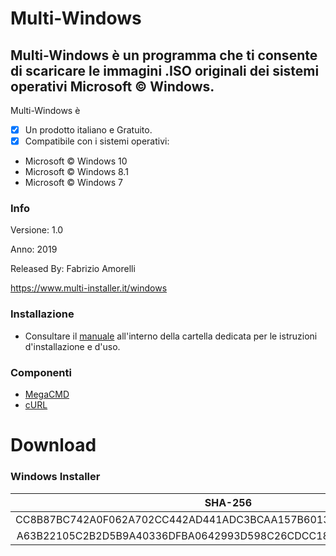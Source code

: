 ﻿# Multi-Windows
## Multi-Windows è un programma che ti consente di scaricare le immagini .ISO originali dei sistemi operativi Microsoft © Windows.

Multi-Windows è 

- [x] Un prodotto italiano e Gratuito.
- [x] Compatibile con i sistemi operativi:
- Microsoft © Windows 10
- Microsoft © Windows 8.1
- Microsoft © Windows 7

### Info

Versione: 1.0

Anno: 2019

Released By: Fabrizio Amorelli

https://www.multi-installer.it/windows

### Installazione
- Consultare il [manuale](manuali/Multi-Windows.pdf) all'interno della cartella dedicata per le istruzioni d'installazione e d'uso.

### Componenti
- [MegaCMD](https://mega.nz/cmd)
- [cURL](https://curl.haxx.se)

# Download
### Windows Installer

| SHA-256                                                          |
|:----------------------------------------------------------------:|
| CC8B87BC742A0F062A702CC442AD441ADC3BCAA157B6013B84A7489E1C243A26 |
| A63B22105C2B2D5B9A40336DFBA0642993D598C26CDCC18BB083EA118B76A999 |

